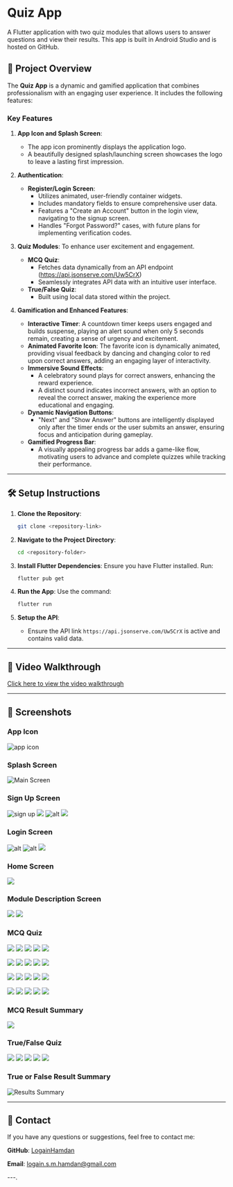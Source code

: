 # Quiz App

A Flutter application with two quiz modules that allows users to answer questions and view their results. This app is built in Android Studio and is hosted on GitHub.

## 📜 Project Overview

The **Quiz App** is a dynamic and gamified application that combines professionalism with an engaging user experience. It includes the following features:

### Key Features
1. **App Icon and Splash Screen**:
   - The app icon prominently displays the application logo.
   - A beautifully designed splash/launching screen showcases the logo to leave a lasting first impression.

2. **Authentication**:
   - **Register/Login Screen**: 
     - Utilizes animated, user-friendly container widgets.
     - Includes mandatory fields to ensure comprehensive user data.
     - Features a "Create an Account" button in the login view, navigating to the signup screen.
     - Handles "Forgot Password?" cases, with future plans for implementing verification codes.

3. **Quiz Modules**:
To enhance user excitement and engagement.
   - **MCQ Quiz**:
     - Fetches data dynamically from an API endpoint (https://api.jsonserve.com/Uw5CrX)
     - Seamlessly integrates API data with an intuitive user interface.
   - **True/False Quiz**:
     - Built using local data stored within the project.

5. **Gamification and Enhanced Features**:
   - **Interactive Timer**: A countdown timer keeps users engaged and builds suspense, playing an alert sound when only 5 seconds remain, creating a sense of urgency and excitement.
   - **Animated Favorite Icon**: The favorite icon is dynamically animated, providing visual feedback by dancing and changing color to red upon correct answers, adding an engaging layer of interactivity.
   - **Immersive Sound Effects**:
     - A celebratory sound plays for correct answers, enhancing the reward experience.
     - A distinct sound indicates incorrect answers, with an option to reveal the correct answer, making the experience more educational and engaging.
   - **Dynamic Navigation Buttons**:
     - "Next" and "Show Answer" buttons are intelligently displayed only after the timer ends or the user submits an answer, ensuring focus and anticipation during gameplay.
   - **Gamified Progress Bar**:
     - A visually appealing progress bar adds a game-like flow, motivating users to advance and complete quizzes while tracking their performance.

---

## 🛠️ Setup Instructions

1. **Clone the Repository**:
   ```bash
   git clone <repository-link>
   ```

2. **Navigate to the Project Directory**:
   ```bash
   cd <repository-folder>
   ```

3. **Install Flutter Dependencies**:
   Ensure you have Flutter installed. Run:
   ```bash
   flutter pub get
   ```

4. **Run the App**:
   Use the command:
   ```bash
   flutter run
   ```

5. **Setup the API**:
   - Ensure the API link `https://api.jsonserve.com/Uw5CrX` is active and contains valid data.

---

## 🎥 Video Walkthrough

[Click here to view the video walkthrough](https://drive.google.com/file/d/1F6ydqMgzhgkxUAiJZW8I0LhFiaNW12cl/view?usp=sharing)

---

## 📱 Screenshots

### App Icon
![app icon](https://github.com/LogainHamdan/Multi-Modules-Flutter-Quiz-App/blob/55fa6d32a59a8add6793f1116a5aa2fcfdeeaad0/Screenshot_2025-01-25-21-29-51-370_com.miui.videoplayer.jpg)

### Splash Screen
![Main Screen](https://github.com/LogainHamdan/Multi-Modules-Flutter-Quiz-App/blob/55fa6d32a59a8add6793f1116a5aa2fcfdeeaad0/Screenshot_2025-01-25-21-29-56-543_com.miui.videoplayer.jpg)

### Sign Up Screen
![sign up](https://github.com/LogainHamdan/Multi-Modules-Flutter-Quiz-App/blob/55fa6d32a59a8add6793f1116a5aa2fcfdeeaad0/Screenshot_2025-01-25-21-29-59-022_com.miui.videoplayer.jpg) ![](https://github.com/LogainHamdan/Multi-Modules-Flutter-Quiz-App/blob/55fa6d32a59a8add6793f1116a5aa2fcfdeeaad0/Screenshot_2025-01-25-21-30-09-114_com.miui.videoplayer.jpg) ![alt](https://github.com/LogainHamdan/Multi-Modules-Flutter-Quiz-App/blob/aaaadf4422b0288d7c33e980f133a696e9e1da6f/Screenshot_2025-01-25-21-30-27-318_com.miui.videoplayer.jpg) ![](https://github.com/LogainHamdan/Multi-Modules-Flutter-Quiz-App/blob/aaaadf4422b0288d7c33e980f133a696e9e1da6f/Screenshot_2025-01-25-21-30-40-635_com.miui.videoplayer.jpg)

### Login Screen
![alt](https://github.com/LogainHamdan/Multi-Modules-Flutter-Quiz-App/blob/aaaadf4422b0288d7c33e980f133a696e9e1da6f/Screenshot_2025-01-25-21-30-57-413_com.miui.videoplayer.jpg) ![alt](https://github.com/LogainHamdan/Multi-Modules-Flutter-Quiz-App/blob/aaaadf4422b0288d7c33e980f133a696e9e1da6f/Screenshot_2025-01-25-21-31-02-279_com.miui.videoplayer.jpg) ![](https://github.com/LogainHamdan/Multi-Modules-Flutter-Quiz-App/blob/aaaadf4422b0288d7c33e980f133a696e9e1da6f/Screenshot_2025-01-25-21-31-04-593_com.miui.videoplayer.jpg)

### Home Screen
![](https://github.com/LogainHamdan/Multi-Modules-Flutter-Quiz-App/blob/aaaadf4422b0288d7c33e980f133a696e9e1da6f/Screenshot_2025-01-25-21-31-13-541_com.miui.videoplayer.jpg)

### Module Description Screen
![](https://github.com/LogainHamdan/Multi-Modules-Flutter-Quiz-App/blob/aaaadf4422b0288d7c33e980f133a696e9e1da6f/Screenshot_2025-01-25-21-31-07-403_com.miui.videoplayer.jpg) ![](https://github.com/LogainHamdan/Multi-Modules-Flutter-Quiz-App/blob/aaaadf4422b0288d7c33e980f133a696e9e1da6f/Screenshot_2025-01-25-21-31-15-334_com.miui.videoplayer.jpg)

### MCQ Quiz
![](https://github.com/LogainHamdan/Multi-Modules-Flutter-Quiz-App/blob/aaaadf4422b0288d7c33e980f133a696e9e1da6f/Screenshot_2025-01-25-21-31-19-459_com.miui.videoplayer.jpg) ![](https://github.com/LogainHamdan/Multi-Modules-Flutter-Quiz-App/blob/aaaadf4422b0288d7c33e980f133a696e9e1da6f/Screenshot_2025-01-25-21-31-23-906_com.miui.videoplayer.jpg) ![](https://github.com/LogainHamdan/Multi-Modules-Flutter-Quiz-App/blob/aaaadf4422b0288d7c33e980f133a696e9e1da6f/Screenshot_2025-01-25-21-31-25-726_com.miui.videoplayer.jpg) ![](https://github.com/LogainHamdan/Multi-Modules-Flutter-Quiz-App/blob/aaaadf4422b0288d7c33e980f133a696e9e1da6f/Screenshot_2025-01-25-21-31-33-341_com.miui.videoplayer.jpg) ![](https://github.com/LogainHamdan/Multi-Modules-Flutter-Quiz-App/blob/aaaadf4422b0288d7c33e980f133a696e9e1da6f/Screenshot_2025-01-25-21-31-35-910_com.miui.videoplayer.jpg)

![](https://github.com/LogainHamdan/Multi-Modules-Flutter-Quiz-App/blob/aaaadf4422b0288d7c33e980f133a696e9e1da6f/Screenshot_2025-01-25-21-31-41-987_com.miui.videoplayer.jpg) ![](https://github.com/LogainHamdan/Multi-Modules-Flutter-Quiz-App/blob/aaaadf4422b0288d7c33e980f133a696e9e1da6f/Screenshot_2025-01-25-21-31-49-047_com.miui.videoplayer.jpg) ![](https://github.com/LogainHamdan/Multi-Modules-Flutter-Quiz-App/blob/aaaadf4422b0288d7c33e980f133a696e9e1da6f/Screenshot_2025-01-25-21-31-53-892_com.miui.videoplayer.jpg) ![](https://github.com/LogainHamdan/Multi-Modules-Flutter-Quiz-App/blob/aaaadf4422b0288d7c33e980f133a696e9e1da6f/Screenshot_2025-01-25-21-31-57-914_com.miui.videoplayer.jpg) ![](https://github.com/LogainHamdan/Multi-Modules-Flutter-Quiz-App/blob/aaaadf4422b0288d7c33e980f133a696e9e1da6f/Screenshot_2025-01-25-21-32-02-480_com.miui.videoplayer.jpg)

![](https://github.com/LogainHamdan/Multi-Modules-Flutter-Quiz-App/blob/aaaadf4422b0288d7c33e980f133a696e9e1da6f/Screenshot_2025-01-25-21-32-05-140_com.miui.videoplayer.jpg) ![](https://github.com/LogainHamdan/Multi-Modules-Flutter-Quiz-App/blob/aaaadf4422b0288d7c33e980f133a696e9e1da6f/Screenshot_2025-01-25-21-32-07-933_com.miui.videoplayer.jpg) ![](https://github.com/LogainHamdan/Multi-Modules-Flutter-Quiz-App/blob/aaaadf4422b0288d7c33e980f133a696e9e1da6f/Screenshot_2025-01-25-21-32-13-680_com.miui.videoplayer.jpg) ![](https://github.com/LogainHamdan/Multi-Modules-Flutter-Quiz-App/blob/aaaadf4422b0288d7c33e980f133a696e9e1da6f/Screenshot_2025-01-25-21-32-21-097_com.miui.videoplayer.jpg) ![](https://github.com/LogainHamdan/Multi-Modules-Flutter-Quiz-App/blob/aaaadf4422b0288d7c33e980f133a696e9e1da6f/Screenshot_2025-01-25-21-32-30-782_com.miui.videoplayer.jpg)

![](https://github.com/LogainHamdan/Multi-Modules-Flutter-Quiz-App/blob/aaaadf4422b0288d7c33e980f133a696e9e1da6f/Screenshot_2025-01-25-21-32-34-851_com.miui.videoplayer.jpg) ![](https://github.com/LogainHamdan/Multi-Modules-Flutter-Quiz-App/blob/aaaadf4422b0288d7c33e980f133a696e9e1da6f/Screenshot_2025-01-25-21-32-52-605_com.miui.videoplayer.jpg) ![](https://github.com/LogainHamdan/Multi-Modules-Flutter-Quiz-App/blob/aaaadf4422b0288d7c33e980f133a696e9e1da6f/Screenshot_2025-01-25-21-33-08-373_com.miui.videoplayer.jpg) ![](https://github.com/LogainHamdan/Multi-Modules-Flutter-Quiz-App/blob/aaaadf4422b0288d7c33e980f133a696e9e1da6f/Screenshot_2025-01-25-21-33-20-008_com.miui.videoplayer.jpg) ![](https://github.com/LogainHamdan/Multi-Modules-Flutter-Quiz-App/blob/aaaadf4422b0288d7c33e980f133a696e9e1da6f/Screenshot_2025-01-25-21-33-22-516_com.miui.videoplayer.jpg)

### MCQ Result Summary
![](https://github.com/LogainHamdan/Multi-Modules-Flutter-Quiz-App/blob/aaaadf4422b0288d7c33e980f133a696e9e1da6f/Screenshot_2025-01-25-21-33-25-370_com.miui.videoplayer.jpg)

### True/False Quiz
![](https://github.com/LogainHamdan/Multi-Modules-Flutter-Quiz-App/blob/aaaadf4422b0288d7c33e980f133a696e9e1da6f/Screenshot_2025-01-25-21-34-35-962_com.miui.videoplayer.jpg) ![](https://github.com/LogainHamdan/Multi-Modules-Flutter-Quiz-App/blob/aaaadf4422b0288d7c33e980f133a696e9e1da6f/Screenshot_2025-01-25-21-34-40-281_com.miui.videoplayer.jpg) ![](https://github.com/LogainHamdan/Multi-Modules-Flutter-Quiz-App/blob/aaaadf4422b0288d7c33e980f133a696e9e1da6f/Screenshot_2025-01-25-21-36-25-920_com.miui.videoplayer.jpg) ![](https://github.com/LogainHamdan/Multi-Modules-Flutter-Quiz-App/blob/aaaadf4422b0288d7c33e980f133a696e9e1da6f/Screenshot_2025-01-25-21-36-39-370_com.miui.videoplayer.jpg) ![](https://github.com/LogainHamdan/Multi-Modules-Flutter-Quiz-App/blob/aaaadf4422b0288d7c33e980f133a696e9e1da6f/Screenshot_2025-01-25-21-36-41-449_com.miui.videoplayer.jpg)

### True or False Result Summary
![Results Summary](https://github.com/LogainHamdan/Multi-Modules-Flutter-Quiz-App/blob/aaaadf4422b0288d7c33e980f133a696e9e1da6f/Screenshot_2025-01-25-21-35-34-885_com.miui.videoplayer.jpg)

---

## 📧 Contact

If you have any questions or suggestions, feel free to contact me:

**GitHub**: [LogainHamdan](https://github.com/LogainHamdan)

**Email**: logain.s.m.hamdan@gmail.com

---.
